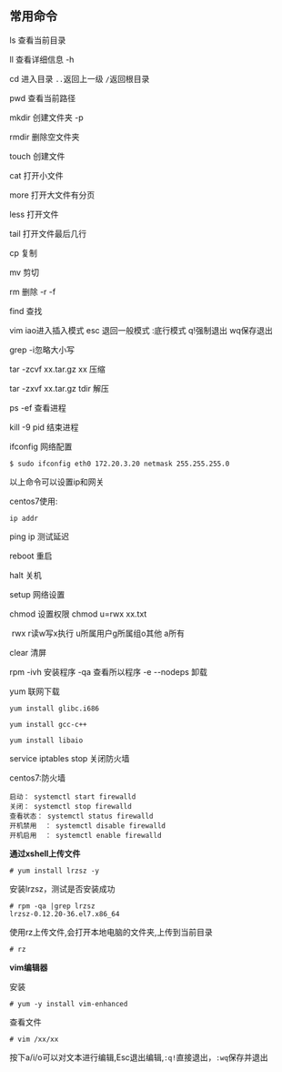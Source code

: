 ## 常用命令

ls     查看当前目录

ll   	查看详细信息  -h

cd   进入目录    `..`返回上一级     `/`返回根目录

pwd   查看当前路径

mkdir   创建文件夹  -p

rmdir	删除空文件夹

touch 创建文件

cat		打开小文件

more	打开大文件有分页

less        打开文件

tail		打开文件最后几行

cp    复制

mv   剪切

rm   删除 -r  -f  

find  查找

vim    iao进入插入模式   esc 退回一般模式    :底行模式  q!强制退出   wq保存退出

grep   -i忽略大小写

tar -zcvf  xx.tar.gz xx   压缩

tar -zxvf  xx.tar.gz tdir  解压

ps -ef   查看进程

kill -9 pid  结束进程

ifconfig  网络配置

```shell
$ sudo ifconfig eth0 172.20.3.20 netmask 255.255.255.0
```

以上命令可以设置ip和网关

centos7使用:

```shell
ip addr
```



ping ip  测试延迟

reboot  重启

halt   关机

setup  网络设置

chmod  设置权限   chmod  u=rwx  xx.txt

​		rwx  r读w写x执行   u所属用户g所属组o其他 a所有

clear  清屏

rpm   -ivh 安装程序  -qa  查看所以程序  -e --nodeps 卸载

yum  联网下载

```
yum install glibc.i686
```

```
yum install gcc-c++
```

```
yum install libaio
```

service iptables stop   关闭防火墙

centos7:防火墙

```shell
启动： systemctl start firewalld
关闭： systemctl stop firewalld
查看状态： systemctl status firewalld 
开机禁用  ： systemctl disable firewalld
开机启用  ： systemctl enable firewalld
```





**通过xshell上传文件**

```shell
# yum install lrzsz -y
```

安装lrzsz，测试是否安装成功

```shell
# rpm -qa |grep lrzsz
lrzsz-0.12.20-36.el7.x86_64
```

使用rz上传文件,会打开本地电脑的文件夹,上传到当前目录

```shell
# rz
```



**vim编辑器**

安装

```shell
# yum -y install vim-enhanced
```

查看文件

```shell
# vim /xx/xx 
```

按下a/i/o可以对文本进行编辑,Esc退出编辑,`:q!`直接退出，`:wq`保存并退出